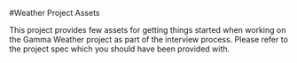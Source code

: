 #Weather Project Assets

This project provides few assets for getting things started when working on the Gamma Weather project as part of the interview process. Please refer to the project spec which you should have been provided with.

